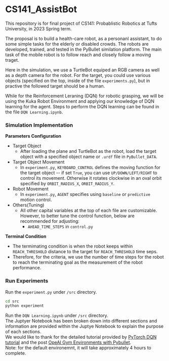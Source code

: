 # CS141_AssistBot
This repository is for final project of CS141: Probablistic Robotics at Tufts University, in 2023 Spring term.

The proposal is to build a health-care robot, as a personanl assistant, to do some simple tasks for the elderly or disabled crowds. The robots are developed, trained, and tested in the PyBullet similation platform. The main task of the mobile robot is to follow reach and closely follow a moving traget.

Here in the simulation, we use a TurtleBot equiped an RGB camera as well as a depth camera for the robot. For the target, you could use various objects (specified on the top, inside of the file `experiments.py`), but in practive the followed target should be a human.

While for the Reinforcement Leraning (DQN) for robotic grasping, we will be using the Kuka Robot Environment and applying our knowledge of DQN learning for the agent. Steps to perform the DQN learning can be found in the file `DQN Learning.ipynb`.

### Simulation Implementation
**Parameters Configuration**
- Target Object
  -  After loading the plane and TurtleBot as the robot, load the target object with a specified object name or `.urdf` file in `PyBullet_DATA`.
- Target Object Movement
  - In `experiment.py`, `KEYBOARD_CONTROL` defines the moving function for the target object -- if set `True`, you can use `UP/DOWN/LEFT/RIGHT` to control its movement. Otherwise it rotates clockwise in an oval orbit specified by `ORBIT_RADIUS_X`, `ORBIT_RADIUS_Y`.
- Robot Movement
  - In `experiment.py`, `AGENT` specifies using `baseline` or `predictive` motion control.
- Others(Tuning)
  - All other capital variables at the top of each file are customizable. However, to better tune the control function, below are recommended for adjusting:
    - `AHEAD_TIME_STEPS` in `control.py`

**Terminal Condition**
- The termimating condition is when the robot keeps within `REACH_THRESHOLD` distance to the target for `REACH_THRESHOLD` time seps.
- Therefore, for the criteria, we use the number of time steps for the robot to reach the terminating goal as the measurement of the robot performance.


### Run Experiments
Run the `experiment.py` under `/src` directory.
```bash
cd src
python experiment
```

Run the `DQN Learning.ipynb` under `/src` directory.  
The Juptyer Notebook has been broken down into different sections and information are provided within the Juptye Notebook to explain the purpose of each sections.  
We would like to thank for the detailed tutorial provided by [PyTorch DQN tutorial](https://pytorch.org/tutorials/intermediate/reinforcement_q_learning.html) and the post [OpeAI Gym Environments with Pybullet](https://www.etedal.net/2020/04/pybullet-panda_2.html).  
Note: for the default environemnt, it will take approximately 4 hours to complete. 
